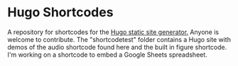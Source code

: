 # Hugo Shortcodes
A repository for shortcodes for the [Hugo static site generator.](https://gohugo.io)
Anyone is welcome to contribute.
The "shortcodetest" folder contains a Hugo site with demos of the audio shortcode found here and the built in figure shortcode.
I'm working on a shortcode to embed a Google Sheets spreadsheet.
